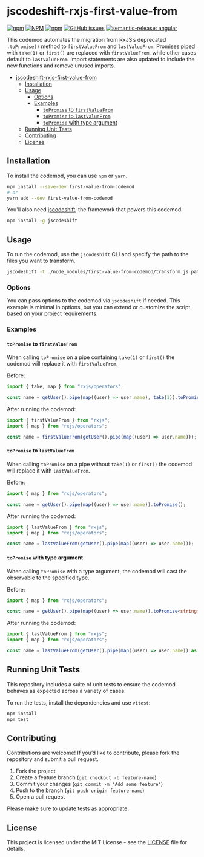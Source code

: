 # jscodeshift-rxjs-first-value-from

[![npm](https://img.shields.io/npm/v/jscodeshift-rxjs-first-value-from?style=flat-square)](https://www.npmjs.com/package/jscodeshift-rxjs-first-value-from?activeTab=versions)
[![NPM](https://img.shields.io/npm/l/jscodeshift-rxjs-first-value-from?style=flat-square)](https://raw.githubusercontent.com/manbearwiz/jscodeshift-rxjs-first-value-from/master/LICENSE)
[![npm](https://img.shields.io/npm/dt/jscodeshift-rxjs-first-value-from?style=flat-square)](https://www.npmjs.com/package/jscodeshift-rxjs-first-value-from)
[![GitHub issues](https://img.shields.io/github/issues/manbearwiz/jscodeshift-rxjs-first-value-from?style=flat-square)](https://github.com/manbearwiz/jscodeshift-rxjs-first-value-from/issues)
[![semantic-release: angular](https://img.shields.io/badge/semantic--release-angular-e10079?logo=semantic-release&style=flat-square)](https://github.com/semantic-release/semantic-release)

This codemod automates the migration from RxJS’s deprecated `.toPromise()` method to `firstValueFrom` and `lastValueFrom`. Promises piped with `take(1)` or `first()` are replaced with `firstValueFrom`, while other cases default to `lastValueFrom`. Import statements are also updated to include the new functions and remove unused imports.

- [jscodeshift-rxjs-first-value-from](#jscodeshift-rxjs-first-value-from)
  - [Installation](#installation)
  - [Usage](#usage)
    - [Options](#options)
    - [Examples](#examples)
      - [`toPromise` to `firstValueFrom`](#topromise-to-firstvaluefrom)
      - [`toPromise` to `lastValueFrom`](#topromise-to-lastvaluefrom)
      - [`toPromise` with type argument](#topromise-with-type-argument)
  - [Running Unit Tests](#running-unit-tests)
  - [Contributing](#contributing)
  - [License](#license)

## Installation

To install the codemod, you can use `npm` or `yarn`.

```bash
npm install --save-dev first-value-from-codemod
# or
yarn add --dev first-value-from-codemod
```

You'll also need [jscodeshift](https://github.com/facebook/jscodeshift), the framework that powers this codemod.

```bash
npm install -g jscodeshift
```

## Usage

To run the codemod, use the `jscodeshift` CLI and specify the path to the files you want to transform.

```bash
jscodeshift -t ./node_modules/first-value-from-codemod/transform.js path/to/your/files
```

### Options

You can pass options to the codemod via `jscodeshift` if needed. This example is minimal in options, but you can extend or customize the script based on your project requirements.

### Examples

#### `toPromise` to `firstValueFrom`

When calling `toPromise` on a pipe containing `take(1)` or `first()` the codemod will replace it with `firstValueFrom`.

Before:

```ts
import { take, map } from "rxjs/operators";

const name = getUser().pipe(map((user) => user.name), take(1)).toPromise();
```

After running the codemod:

```ts
import { firstValueFrom } from "rxjs";
import { map } from "rxjs/operators";

const name = firstValueFrom(getUser().pipe(map((user) => user.name)));
```

#### `toPromise` to `lastValueFrom`

When calling `toPromise` on a pipe without `take(1)` or `first()` the codemod will replace it with `lastValueFrom`.

Before:

```ts
import { map } from "rxjs/operators";

const name = getUser().pipe(map((user) => user.name)).toPromise();
```

After running the codemod:

```ts
import { lastValueFrom } from "rxjs";
import { map } from "rxjs/operators";

const name = lastValueFrom(getUser().pipe(map((user) => user.name)));
```

#### `toPromise` with type argument

When calling `toPromise` with a type argument, the codemod will cast the observable to the specified type.

Before:

```ts
import { map } from "rxjs/operators";

const name = getUser().pipe(map((user) => user.name)).toPromise<string>();
```

After running the codemod:

```ts
import { lastValueFrom } from "rxjs";
import { map } from "rxjs/operators";

const name = lastValueFrom(getUser().pipe(map((user) => user.name)) as Observable<string>);
```

## Running Unit Tests

This repository includes a suite of unit tests to ensure the codemod behaves as expected across a variety of cases.

To run the tests, install the dependencies and use `vitest`:

```sh
npm install
npm test
```

## Contributing

Contributions are welcome! If you’d like to contribute, please fork the repository and submit a pull request.

1. Fork the project
2. Create a feature branch (`git checkout -b feature-name`)
3. Commit your changes (`git commit -m 'Add some feature'`)
4. Push to the branch (`git push origin feature-name`)
5. Open a pull request

Please make sure to update tests as appropriate.

## License

This project is licensed under the MIT License - see the [LICENSE](LICENSE) file for details.
